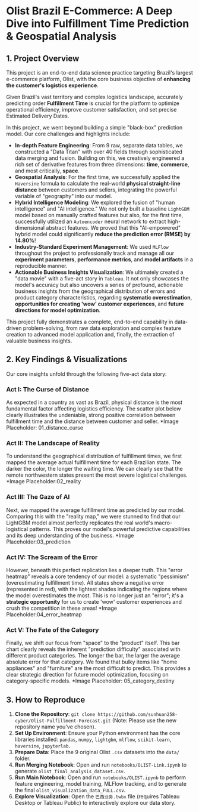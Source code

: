# Olist Brazil E-Commerce: A Deep Dive into Fulfillment Time Prediction & Geospatial Analysis

## 1. Project Overview

This project is an end-to-end data science practice targeting Brazil's largest e-commerce platform, Olist, with the core business objective of **enhancing the customer's logistics experience**.

Given Brazil's vast territory and complex logistics landscape, accurately predicting order **Fulfillment Time** is crucial for the platform to optimize operational efficiency, improve customer satisfaction, and set precise Estimated Delivery Dates.

In this project, we went beyond building a simple "black-box" prediction model. Our core challenges and highlights include:

*   **In-depth Feature Engineering**: From 9 raw, separate data tables, we constructed a "Data Titan" with over 40 fields through sophisticated data merging and fusion. Building on this, we creatively engineered a rich set of derivative features from three dimensions: **time**, **commerce**, and most critically, **space**.
*   **Geospatial Analysis**: For the first time, we successfully applied the `Haversine` formula to calculate the real-world **physical straight-line distance** between customers and sellers, integrating the powerful variable of "geography" into our model.
*   **Hybrid Intelligence Modeling**: We explored the fusion of "human intelligence" and "AI intelligence." We not only built a baseline `LightGBM` model based on manually crafted features but also, for the first time, successfully utilized an `Autoencoder` neural network to extract high-dimensional abstract features. We proved that this "AI-empowered" hybrid model could significantly **reduce the prediction error (RMSE) by 14.80%**!
*   **Industry-Standard Experiment Management**: We used `MLFlow` throughout the project to professionally track and manage all our **experiment parameters**, **performance metrics**, and **model artifacts** in a reproducible manner.
*   **Actionable Business Insights Visualization**: We ultimately created a "data movie" with a five-act story in `Tableau`. It not only showcases the model's accuracy but also uncovers a series of profound, actionable business insights from the geographical distribution of errors and product category characteristics, regarding **systematic overestimation**, **opportunities for creating 'wow' customer experiences**, and **future directions for model optimization**.

This project fully demonstrates a complete, end-to-end capability in data-driven problem-solving, from raw data exploration and complex feature creation to advanced model application and, finally, the extraction of valuable business insights.

## 2. Key Findings & Visualizations

Our core insights unfold through the following five-act data story:

### Act I: The Curse of Distance
As expected in a country as vast as Brazil, physical distance is the most fundamental factor affecting logistics efficiency. The scatter plot below clearly illustrates the undeniable, strong positive correlation between fulfillment time and the distance between customer and seller.
*Image Placeholder: 01_distance_curse

### Act II: The Landscape of Reality
To understand the geographical distribution of fulfillment times, we first mapped the average actual fulfillment time for each Brazilian state. The darker the color, the longer the waiting time. We can clearly see that the remote northwestern states present the most severe logistical challenges.
*Image Placeholder:02_reality

### Act III: The Gaze of AI
Next, we mapped the average fulfillment time as predicted by our model. Comparing this with the "reality map," we were stunned to find that our LightGBM model almost perfectly replicates the real world's macro-logistical patterns. This proves our model's powerful predictive capabilities and its deep understanding of the business.
*Image Placeholder:03_prediction

### Act IV: The Scream of the Error
However, beneath this perfect replication lies a deeper truth. This "error heatmap" reveals a core tendency of our model: a systematic "pessimism" (overestimating fulfillment time). All states show a negative error (represented in red), with the lightest shades indicating the regions where the model overestimates the most. This is no longer just an "error"; it's a **strategic opportunity** for us to create 'wow' customer experiences and crush the competition in these areas!
*Image Placeholder:04_error_heatmap

### Act V: The Fate of the Category
Finally, we shift our focus from "space" to the "product" itself. This bar chart clearly reveals the inherent "prediction difficulty" associated with different product categories. The longer the bar, the larger the average absolute error for that category. We found that bulky items like "home appliances" and "furniture" are the most difficult to predict. This provides a clear strategic direction for future model optimization, focusing on category-specific models.
*Image Placeholder: 05_category_destiny

## 3. How to Reproduce

1.  **Clone the Repository**: `git clone https://github.com/sunhuan258-cyber/Olist-Fulfillment-Forecast.git` (Note: Please use the new repository name you've chosen).
2.  **Set Up Environment**: Ensure your Python environment has the core libraries installed: `pandas`, `numpy`, `lightgbm`, `mlflow`, `scikit-learn`, `haversine`, `jupyterlab`.
3.  **Prepare Data**: Place the 9 original Olist `.csv` datasets into the `data/` folder.
4.  **Run Merging Notebook**: Open and run `notebooks/OLIST-Link.ipynb` to generate `olist_final_analysis_dataset.csv`.
5.  **Run Main Notebook**: Open and run `notebooks/OLIST.ipynb` to perform feature engineering, model training, MLFlow tracking, and to generate the final `olist_visualization_data_FULL.csv`.
6.  **Explore Visualization**: Open the `巴西业务.twbx` file (requires Tableau Desktop or Tableau Public) to interactively explore our data story.